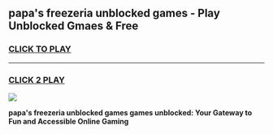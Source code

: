 
## papa's freezeria   unblocked games - Play Unblocked Gmaes & Free
<h3>
<a href="https://news.freeplayer.one?title=papa's_freezeria___unblocked_games&ref=16F">CLICK TO PLAY</a></h3>
<hr>

<h3>
<a href="https://news.freeplayer.one?title=papa's_freezeria___unblocked_games&ref=16F">CLICK 2 PLAY</a>
  
</h3>

<a href="https://news.freeplayer.one?title=papa's_freezeria___unblocked_games&ref=16F/"><img src="https://clearcache.store/games.png"></a>


**papa's freezeria   unblocked games games unblocked: Your Gateway to Fun and Accessible Online Gaming**
